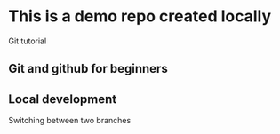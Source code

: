 # This is a demo repo created locally

Git tutorial

## Git and github for beginners

## Local development
Switching between two branches